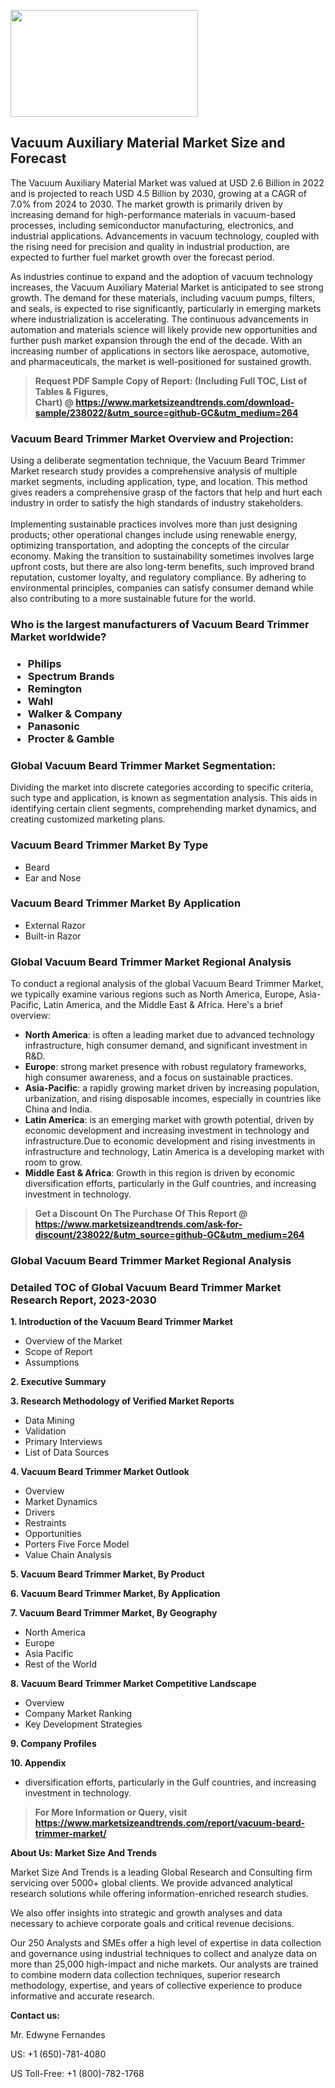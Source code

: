 <p><img class="alignnone size-medium wp-image-20088" src="https://ffe5etoiles.com/wp-content/uploads/2024/12/MST1-300x171.png" alt="" width="300" height="171" /></p><h2>Vacuum Auxiliary Material Market Size and Forecast</h2><p>The Vacuum Auxiliary Material Market was valued at USD 2.6 Billion in 2022 and is projected to reach USD 4.5 Billion by 2030, growing at a CAGR of 7.0% from 2024 to 2030. The market growth is primarily driven by increasing demand for high-performance materials in vacuum-based processes, including semiconductor manufacturing, electronics, and industrial applications. Advancements in vacuum technology, coupled with the rising need for precision and quality in industrial production, are expected to further fuel market growth over the forecast period.</p><p>As industries continue to expand and the adoption of vacuum technology increases, the Vacuum Auxiliary Material Market is anticipated to see strong growth. The demand for these materials, including vacuum pumps, filters, and seals, is expected to rise significantly, particularly in emerging markets where industrialization is accelerating. The continuous advancements in automation and materials science will likely provide new opportunities and further push market expansion through the end of the decade. With an increasing number of applications in sectors like aerospace, automotive, and pharmaceuticals, the market is well-positioned for sustained growth.</p></p><blockquote id="" class=""><strong>Request PDF Sample Copy of Report: (Including Full TOC, List of Tables &amp; Figures, Chart)&nbsp;@&nbsp;<strong><a href="https://www.marketsizeandtrends.com/download-sample/238022/&utm_source=github-GC&utm_medium=264" target="_blank">https://www.marketsizeandtrends.com/download-sample/238022/&utm_source=github-GC&utm_medium=264</a></strong></strong></blockquote><h3 id="" class="">Vacuum Beard Trimmer Market&nbsp;Overview and Projection:</h3><p id="" class="">Using a deliberate segmentation technique, the Vacuum Beard Trimmer Market research study provides a comprehensive analysis of multiple market segments, including application, type, and location. This method gives readers a comprehensive grasp of the factors that help and hurt each industry in order to satisfy the high standards of industry stakeholders. <br /> <br />Implementing sustainable practices involves more than just designing products; other operational changes include using renewable energy, optimizing transportation, and adopting the concepts of the circular economy. Making the transition to sustainability sometimes involves large upfront costs, but there are also long-term benefits, such improved brand reputation, customer loyalty, and regulatory compliance. By adhering to environmental principles, companies can satisfy consumer demand while also contributing to a more sustainable future for the world.</p><h3 id="" class="">Who is the largest manufacturers of&nbsp;Vacuum Beard Trimmer Market worldwide?</h3><h3 class=""><p><ul><li>Philips </li><li> Spectrum Brands </li><li> Remington </li><li> Wahl </li><li> Walker & Company </li><li> Panasonic </li><li> Procter & Gamble</li></ul></p></h3><h3 id="" class="">Global&nbsp;Vacuum Beard Trimmer Market Segmentation:</h3><p id="" class="">Dividing the market into discrete categories according to specific criteria, such type and application, is known as segmentation analysis. This aids in identifying certain client segments, comprehending market dynamics, and creating customized marketing plans.</p><h3 id="" class="">Vacuum Beard Trimmer Market&nbsp;By Type</h3><p><p><ul><li>Beard</li><li> Ear and Nose</p></li></ul></p></p><h3 id="" class="">Vacuum Beard Trimmer Market&nbsp;By Application</h3><p class=""><p><ul><li>External Razor</li><li> Built-in Razor</li></ul></p></p><h3 id="" class="">Global Vacuum Beard Trimmer Market Regional Analysis</h3><p id="" class="">To conduct a regional analysis of the global Vacuum Beard Trimmer Market, we typically examine various regions such as North America, Europe, Asia-Pacific, Latin America, and the Middle East &amp; Africa. Here's a brief overview:</p><ul><li><strong>North America</strong>: is often a leading market due to advanced technology infrastructure, high consumer demand, and significant investment in R&amp;D.</li><li><strong>Europe</strong>: strong market presence with robust regulatory frameworks, high consumer awareness, and a focus on sustainable practices.</li><li><strong>Asia-Pacific</strong>: a rapidly growing market driven by increasing population, urbanization, and rising disposable incomes, especially in countries like China and India.</li><li><strong>Latin America</strong>: is an emerging market with growth potential, driven by economic development and increasing investment in technology and infrastructure.Due to economic development and rising investments in infrastructure and technology, Latin America is a developing market with room to grow.</li><li><strong>Middle East &amp; Africa</strong>: Growth in this region is driven by economic diversification efforts, particularly in the Gulf countries, and increasing investment in technology.</li></ul><blockquote id="" class=""><strong>Get a Discount On The Purchase Of This Report @ <strong><a href="https://www.marketsizeandtrends.com/ask-for-discount/238022/&utm_source=github-GC&utm_medium=264" target="_blank">https://www.marketsizeandtrends.com/ask-for-discount/238022/&utm_source=github-GC&utm_medium=264</a></strong></strong></blockquote><h3 id="" class="">Global Vacuum Beard Trimmer Market Regional Analysis</h3><h3 id="" class="">Detailed TOC of Global Vacuum Beard Trimmer Market Research Report, 2023-2030</h3><p id="" class=""><strong>1. Introduction of the Vacuum Beard Trimmer Market</strong></p><ul><li>Overview of the Market</li><li>Scope of Report</li><li>Assumptions</li></ul><p id="" class=""><strong>2. Executive Summary</strong></p><p id="" class=""><strong>3. Research Methodology of Verified Market Reports</strong></p><ul><li>Data Mining</li><li>Validation</li><li>Primary Interviews</li><li>List of Data Sources</li></ul><p id="" class=""><strong>4. Vacuum Beard Trimmer Market Outlook</strong></p><ul><li>Overview</li><li>Market Dynamics</li><li>Drivers</li><li>Restraints</li><li>Opportunities</li><li>Porters Five Force Model</li><li>Value Chain Analysis</li></ul><p id="" class=""><strong>5. Vacuum Beard Trimmer Market, By Product</strong></p><p id="" class=""><strong>6. Vacuum Beard Trimmer Market, By Application</strong></p><p id="" class=""><strong>7. Vacuum Beard Trimmer Market, By Geography</strong></p><ul><li>North America</li><li>Europe</li><li>Asia Pacific</li><li>Rest of the World</li></ul><p id="" class=""><strong>8. Vacuum Beard Trimmer Market Competitive Landscape</strong></p><ul><li>Overview</li><li>Company Market Ranking</li><li>Key Development Strategies</li></ul><p id="" class=""><strong>9. Company Profiles</strong></p><p id="" class=""><strong>10. Appendix</strong></p><ul><li>diversification efforts, particularly in the Gulf countries, and increasing investment in technology.</li></ul><blockquote id="" class=""><strong>For More Information or Query, visit <strong><strong><a href="https://www.marketsizeandtrends.com/report/vacuum-beard-trimmer-market/" target="_blank">https://www.marketsizeandtrends.com/report/vacuum-beard-trimmer-market/</a></strong></strong></strong></blockquote><p id="" class=""><strong>About Us: Market Size And Trends</strong></p><p id="" class="">Market Size And Trends is a leading Global Research and Consulting firm servicing over 5000+ global clients. We provide advanced analytical research solutions while offering information-enriched research studies.</p><p id="" class="">We also offer insights into strategic and growth analyses and data necessary to achieve corporate goals and critical revenue decisions.</p><p id="" class="">Our 250 Analysts and SMEs offer a high level of expertise in data collection and governance using industrial techniques to collect and analyze data on more than 25,000 high-impact and niche markets. Our analysts are trained to combine modern data collection techniques, superior research methodology, expertise, and years of collective experience to produce informative and accurate research.</p><p id="" class=""><strong>Contact us:</strong></p><p id="" class="">Mr. Edwyne Fernandes</p><p id="" class="">US: +1 (650)-781-4080</p><p id="" class="">US Toll-Free: +1 (800)-782-1768</p>

